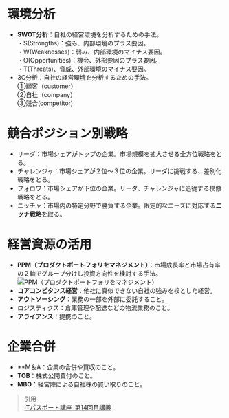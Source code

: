 # 環境分析  
* **SWOT分析**：自社の経営環境を分析するための手法。  
・S(Strongths)：強み、内部環境のプラス要因。  
・W(Weaknesses)：弱み、内部環境のマイナス要因。  
・O(Opportunities)：機会、外部要因のプラス要因。    
・T(Threats)、脅威、外部環境のマイナス要因。  
* 3C分析：自社の経営環境を分析するための手法。  
①顧客（customer）  
②自社（company）  
③競合(competitor)  

# 競合ポジション別戦略  
* リーダ：市場シェアがトップの企業。市場規模を拡大させる全方位戦略をとる。
* チャレンジャ：市場シェアが２位〜３位の企業。リーダに挑戦する、差別化戦略をとる。
* フォロワ：市場シェアが下位の企業。リーダ、チャレンジャに追従する模倣戦略をとる。
* ニッチャ：市場内の特定分野で勝負する企業。限定的なニーズに対応する**ニッチ戦略**を取る。  

# 経営資源の活用  
* **PPM（プロダクトポートフォリをマネジメント）**：市場成長率と市場占有率の２軸でグループ分けし投資方向性を検討する手法。  
![PPM（プロダクトポートフォリをマネジメント）](https://gyazo.com/5663c1604f6dea5321556cba32db0b8c)  
* **コアコンピタンス経営**：他社に真似できない自社の強みを核とした経営。  
* **アウトソーシング**：業務の一部を外部に委託すること。  
* ロジスティクス：倉庫管理や配送などの物流業務のこと。  
* **アライアンス**：提携のこと。  

# 企業合併  
* **M＆A：企業の合併や買収のこと。
* **TOB**：株式公開買付のこと。  
* **MBO**：経営陣による自社株の買い取りのこと。  

> 引用  
[ITパスポート講座_第14回目講義](https://www.youtube.com/watch?v=3qIVRBL9PV8&list=PLC9xywNMIf9jgTizhye6GyPjZcuPZ9ou5&index=15)   
